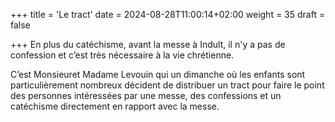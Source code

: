 +++
title = 'Le tract'
date = 2024-08-28T11:00:14+02:00
weight = 35
draft = false

+++
En plus du catéchisme, avant la messe à Indult, il n'y a pas de confession et c’est très nécessaire à la vie chrétienne. 

C’est Monsieuret Madame Levouin qui un dimanche où les enfants sont particulièrement nombreux décident de distribuer un tract pour faire le point des personnes intéressées par une messe, des confessions et un catéchisme directement en rapport avec la messe.

 
 